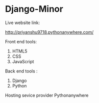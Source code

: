 # Django-Minor
Live website link:

http://priyanshu9718.pythonanywhere.com/

Front end tools:
  1. HTML5
  2. CSS
  3. JavaScript
  
Back end tools :
  1. Django 
  2. Python

Hosting sevice provider
  Pythonanywhere
